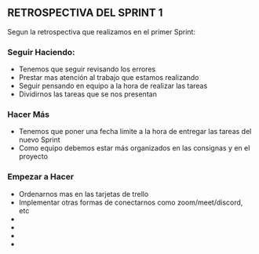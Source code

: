 <h2>RETROSPECTIVA DEL SPRINT 1</h2>

<p>Segun la retrospectiva que realizamos en el primer Sprint:</p>

<h3>Seguir Haciendo:</h3>
<ul>
    <li>Tenemos que seguir revisando los errores</li>
    <li>Prestar mas atención al trabajo que estamos realizando</li>
    <li>Seguir pensando en equipo a la hora de realizar las tareas</li>
    <li>Dividirnos las tareas que se nos presentan</li>
</ul>

<h3>Hacer Más</h3>
<ul>
    <li>Tenemos que poner una fecha limite a la hora de entregar las tareas del nuevo Sprint</li>
    <li>Como equipo debemos estar más organizados en las consignas y en el proyecto</li>
</ul>

<h3>Empezar a Hacer</h3>
<ul>
    <li>Ordenarnos mas en las tarjetas de trello</li>
    <li>Implementar otras formas de conectarnos como zoom/meet/discord, etc</li>
    <li></li>
    <li></li>
    <li></li>
    <li></li>
</ul>


